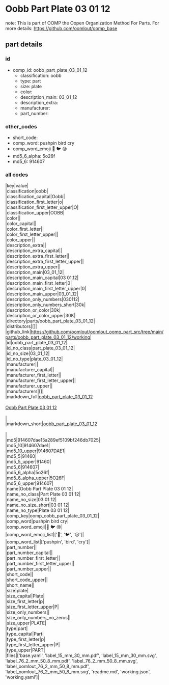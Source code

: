 # Oobb Part Plate 03 01 12  

note: This is part of OOMP the Oopen Organization Method For Parts. For more details: https://github.com/oomlout/oomp_base

##  part details





### id
* oomp_id: oobb_part_plate_03_01_12
  * classification: oobb
  * type: part
  * size: plate
  * color: 
  * description_main: 03_01_12
  * description_extra: 
  * manufacturer: 
  * part_number: 

### other_codes
* short_code: 
* oomp_word: pushpin bird cry
* oomp_word_emoji :pushpin: :bird: :cry:
* md5_6_alpha: 5o26f
* md5_6: 914607

### all codes 
|key|value|  
|classification|oobb|  
|classification_capital|Oobb|  
|classification_first_letter|o|  
|classification_first_letter_upper|O|  
|classification_upper|OOBB|  
|color||  
|color_capital||  
|color_first_letter||  
|color_first_letter_upper||  
|color_upper||  
|description_extra||  
|description_extra_capital||  
|description_extra_first_letter||  
|description_extra_first_letter_upper||  
|description_extra_upper||  
|description_main|03_01_12|  
|description_main_capital|03 01.12|  
|description_main_first_letter|0|  
|description_main_first_letter_upper|0|  
|description_main_upper|03_01_12|  
|description_only_numbers|030112|  
|description_only_numbers_short|30k|  
|description_or_color|30k|  
|description_or_color_upper|30K|  
|directory|parts/oobb_part_plate_03_01_12|  
|distributors|[]|  
|github_link|https://github.com/oomlout/oomlout_oomp_part_src/tree/main/parts/oobb_part_plate_03_01_12/working|  
|id|oobb_part_plate_03_01_12|  
|id_no_class|part_plate_03_01_12|  
|id_no_size|03_01_12|  
|id_no_type|plate_03_01_12|  
|manufacturer||  
|manufacturer_capital||  
|manufacturer_first_letter||  
|manufacturer_first_letter_upper||  
|manufacturer_upper||  
|manufacturers|[]|  
|markdown_full|[oobb_part_plate_03_01_12](https://github.com/oomlout/oomlout_oomp_part_src/tree/main/parts/oobb_part_plate_03_01_12/working)<br>[](https://github.com/oomlout/oomlout_oomp_part_src/tree/main/parts/oobb_part_plate_03_01_12/working)<br>[Oobb Part Plate 03 01 12](https://github.com/oomlout/oomlout_oomp_part_src/tree/main/parts/oobb_part_plate_03_01_12/working)<br><br>|  
|markdown_short|[oobb_part_plate_03_01_12](https://github.com/oomlout/oomlout_oomp_part_src/tree/main/parts/oobb_part_plate_03_01_12/working)<br><br>|  
|md5|914607dae15a289ef5109bf246db7025|  
|md5_10|914607dae1|  
|md5_10_upper|914607DAE1|  
|md5_5|91460|  
|md5_5_upper|91460|  
|md5_6|914607|  
|md5_6_alpha|5o26f|  
|md5_6_alpha_upper|5O26F|  
|md5_6_upper|914607|  
|name|Oobb Part Plate 03 01 12|  
|name_no_class|Part Plate 03 01 12|  
|name_no_size|03 01 12|  
|name_no_size_short|03 01 12|  
|name_no_type|Plate 03 01 12|  
|oomp_key|oomp_oobb_part_plate_03_01_12|  
|oomp_word|pushpin bird cry|  
|oomp_word_emoji|:pushpin: :bird: :cry:|  
|oomp_word_emoji_list|[':pushpin:', ':bird:', ':cry:']|  
|oomp_word_list|['pushpin', 'bird', 'cry']|  
|part_number||  
|part_number_capital||  
|part_number_first_letter||  
|part_number_first_letter_upper||  
|part_number_upper||  
|short_code||  
|short_code_upper||  
|short_name||  
|size|plate|  
|size_capital|Plate|  
|size_first_letter|p|  
|size_first_letter_upper|P|  
|size_only_numbers||  
|size_only_numbers_no_zeros||  
|size_upper|PLATE|  
|type|part|  
|type_capital|Part|  
|type_first_letter|p|  
|type_first_letter_upper|P|  
|type_upper|PART|  
|files|['base.yaml', 'label_15_mm_30_mm.pdf', 'label_15_mm_30_mm.svg', 'label_76_2_mm_50_8_mm.pdf', 'label_76_2_mm_50_8_mm.svg', 'label_oomlout_76_2_mm_50_8_mm.pdf', 'label_oomlout_76_2_mm_50_8_mm.svg', 'readme.md', 'working.json', 'working.yaml']|  

